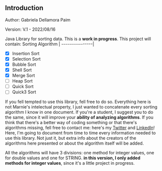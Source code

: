## Introduction
Author: Gabriela Dellamora Paim

Version: V.1 - 2022/08/16

Java Library for sorting data. This is a **work in progress**. This project will contain:
Sorting Algorithm | 
----------------|
- [x] Insertion Sort 
- [x] Selection Sort 
- [x] Bubble Sort 
- [x] Shell Sort 
- [x] Merge Sort 
- [ ] Heap Sort 
- [ ] Quick Sort 
- [ ] Quick3 Sort 

If you fell tempted to use this library, fell free to do so. Everything here is not Marnie's intelectual property, I just wanted to concatenate every sorting algorithm I know in one document. If you're a student, I suggest you to do the same, since it will improve your **ability of analyzing algorithms**. If you think that there's a better way of coding something or that there's algorithms missing, fell free to contact me: here's my [Twitter](https://twitter.com/MarnieGrenat) and [LinkedIn](https://www.linkedin.com/in/gabriela-dellamora/)!
Here, I'm going to document from time to time every information needed to use this library. Not just it, but extra info about the creators of the algorithms here presented or about the algorithm itself will be added.

All the algorithms will have 3 divisions: one method for integer values, one for double values and one for STRING. **in this version, I only added methods for integer values**, since it's a little project in progress.

